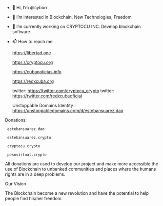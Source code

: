 - 👋 Hi, I’m @cyborr
- 👀 I’m interested in Blockchain, New Technologies, Freedom
- 🌱 I’m currently working on CRYPTOCU INC. Develop blockchain software.
- 📫 How to reach me
     
     https://libertad.one
     
     https://cryptocu.org
     
     https://cubanoticias.info
     
     https://redxcuba.org
     
     twitter: https://twitter.com/cryptocu_crypto
     twitter: https://twitter.com/redxcubaoficial
     
     Unstoppable Domains Identity : https://unstoppabledomains.com/d/estebansuarez.dao
     
     
 
 Donations: 
     
     estebansuarez.dao
     
     estebansuarez.crypto
     
     cryptocu.crypto
     
     pesovirtual.crypto
     
     
All donations are used to develop our project and make more accessible the use of Blockchain to unbanked communities and places where the humans rights are in a deep problems.


Our Vision

   The Blockchain become a new revolution and have the potential to help people find his/her freedom. 
     

<!---
cyborr/cyborr is a ✨ special ✨ repository because its `README.md` (this file) appears on your GitHub profile.
You can click the Preview link to take a look at your changes.
--->
